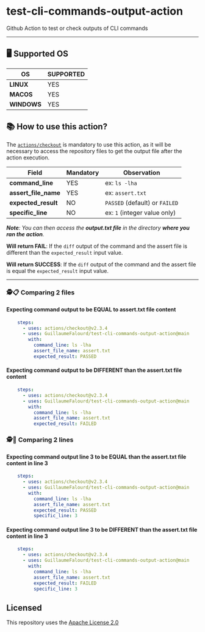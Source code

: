 # test-cli-commands-output-action

Github Action to test or check outputs of CLI commands

* * *

## 🖥 Supported OS

OS | SUPPORTED
---------- | ------------
**LINUX** | YES
**MACOS** | YES
**WINDOWS** | YES

## 📚 How to use this action?

The [`actions/checkout`](https://github.com/actions/checkout) is mandatory to use this action, as it will be necessary to access the repository files to get the output file after the action execution.

Field | Mandatory | Observation
------------ | ------------  | -------------
**command_line** | YES | ex: `ls -lha`
**assert_file_name** | YES | ex: `assert.txt`
**expected_result** | NO | `PASSED` (default) or `FAILED`
**specific_line** | NO | ex: `1` (integer value only)

_**Note**: You can then access the **output.txt file** in the directory **where you ran the action**._

**Will return FAIL**: If the `diff` output of the command and the assert file is different than the `expected_result` input value.

**Will return SUCCESS**: If the `diff` output of the command and the assert file is equal the `expected_result` input value.

 * * *

### 🕵️📋 Comparing 2 files

#### Expecting command output to be EQUAL to assert.txt file content

```yaml
    steps:
      - uses: actions/checkout@v2.3.4
      - uses: GuillaumeFalourd/test-cli-commands-output-action@main
        with:
          command_line: ls -lha
          assert_file_name: assert.txt
          expected_result: PASSED
```

#### Expecting command output to be DIFFERENT than the assert.txt file content

```yaml
    steps:
      - uses: actions/checkout@v2.3.4
      - uses: GuillaumeFalourd/test-cli-commands-output-action@main
        with:
          command_line: ls -lha
          assert_file_name: assert.txt
          expected_result: FAILED
```

### 🕵📝 Comparing 2 lines

#### Expecting command output line 3 to be EQUAL than the assert.txt file content in line 3

```yaml
    steps:
      - uses: actions/checkout@v2.3.4
      - uses: GuillaumeFalourd/test-cli-commands-output-action@main
        with:
          command_line: ls -lha
          assert_file_name: assert.txt
          expected_result: PASSED
          specific_line: 3
```

#### Expecting command output line 3 to be DIFFERENT than the assert.txt file content in line 3

```yaml
    steps:
      - uses: actions/checkout@v2.3.4
      - uses: GuillaumeFalourd/test-cli-commands-output-action@main
        with:
          command_line: ls -lha
          assert_file_name: assert.txt
          expected_result: FAILED
          specific_line: 3
```

## Licensed

This repository uses the [Apache License 2.0](https://github.com/GuillaumeFalourd/aws-cliaction/blob/main/LICENSE)
